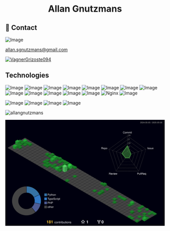 <h1 align="center">Allan Gnutzmans</h1>

<!--<p align="center">https://allangnutz.com/</p2> --->

<h2 align="left">📱 Contact</h2>

 
 ![Image](https://img.shields.io/badge/Gmail-D14836?style=for-the-badge&logo=gmail&logoColor=white)
  
  <a href="malito:allan.sgnutzmans@gmail.com">allan.sgnutzmans@gmail.com</a>
  
  <a href="https://www.linkedin.com/in/allan-gnutzmans-5424191b5/" target="_blank">
    <img src="https://img.shields.io/badge/LinkedIn-0077B5?style=for-the-badge&logo=linkedin&logoColor=white" alt="VagnerGrizoste094" />
 </a>

<h2 align="left">Technologies</h2>

  ![Image](https://img.shields.io/badge/-HTML5-E34F26?style=for-the-badge&logxo=html5&logoColor=white) 
  ![Image](https://img.shields.io/badge/-CSS3-1572B6?style=for-the-badge&logo=css3)
  ![Image](https://img.shields.io/badge/JavaScript-323330?style=for-the-badge&logo=javascript&logoColor=F7DF1E)
  ![Image](https://img.shields.io/badge/Vue.js-35495E?style=for-the-badge&logo=vue.js&logoColor=4FC08D)
  ![Image](https://img.shields.io/badge/React-20232A?style=for-the-badge&logo=react&logoColor=61DAFB)
  ![Image](https://img.shields.io/badge/-Bootstrap-563D7C?style=for-the-badge&logo=bootstrap)
  ![Image](https://img.shields.io/badge/npm-CB3837?style=for-the-badge&logo=npm&logoColor=white)
  ![Image](https://img.shields.io/badge/Next.js-000?logo=nextdotjs&logoColor=fff&style=for-the-badge)
  ![Image](https://img.shields.io/badge/Git-F05032?style=for-the-badge&logo=git&logoColor=white)
  ![Image](https://img.shields.io/badge/php-777BB4?style=for-the-badge&logo=php&logoColor=white)
  ![Image](https://img.shields.io/badge/MySQL-005C84?style=for-the-badge&logo=mysql&logoColor=white)
  ![Image](https://img.shields.io/badge/MariaDB-003545?style=for-the-badge&logo=mariadb&logoColor=white)
  ![Image](https://img.shields.io/badge/Xampp-F37623?style=for-the-badge&logo=xampp&logoColor=white)
  ![Nginx](https://img.shields.io/badge/nginx-%23009639.svg?style=for-the-badge&logo=nginx&logoColor=white)
  ![Image](https://img.shields.io/badge/Ubuntu-E95420?style=for-the-badge&logo=ubuntu&logoColor=white)

  
  ![Image](https://img.shields.io/badge/VSCode-0078D4?style=for-the-badge&logo=visual%20studio%20code&logoColor=white)
  ![Image](http://img.shields.io/badge/-PHPStorm-181717?style=for-the-badge&logo=phpstorm&logoColor=white)
  ![Image](https://img.shields.io/badge/WebStorm-000000?style=for-the-badge&logo=WebStorm&logoColor=white)
  ![Image](https://img.shields.io/badge/Insomnia-4000BF?logo=insomnia&logoColor=white&style=for-the-badge)



<p>
    <img style="width:60%;" src="https://github-readme-stats.vercel.app/api?username=allangnutzmans&show_icons=true&theme=github_dark" alt="allangnutzmans" />
</p>


![Image](https://raw.githubusercontent.com/allangnutzmans/allangnutzmans/ea2b1dc31787650ed2e2c7ff2b4a252551577212/profile-3d-contrib/profile-night-green.svg)

<!--
Here are some ideas to get you started:

- 🌱 I’m currently learning ...
- 👯 I’m looking to collaborate on ...
- 🤔 I’m looking for help with ...
- 💬 Ask me about ...
- 📫 How to reach me: ...
- ⚡ Fun fact: ...
-->
